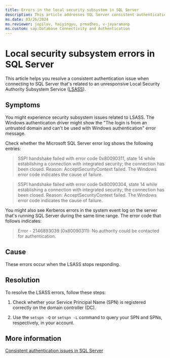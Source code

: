 ```yaml
---
title: Errors in the local security subsystem in SQL Server
description: This article addresses SQL Server consistent authentication issues related to the local security subsystem.
ms.date: 03/26/2024
ms.reviewer: jopilov, haiyingyu, prmadhes, v-jayaramanp
ms.custom: sap:Database Connectivity and Authentication
---
```


# Local security subsystem errors in SQL Server

This article helps you resolve a consistent authentication issue when connecting to SQL Server that's related to an unresponsive Local Security Authority Subsystem Service ([LSASS](/windows-server/security/credentials-protection-and-management/credentials-protection-and-management)).

## Symptoms

You might experience security subsystem issues related to LSASS. The Windows authentication driver might show the "The login is from an untrusted domain and can't be used with Windows authentication" error message.

Check whether the Microsoft SQL Server error log shows the following entries:

> SSPI handshake failed with error code 0x80090311, state 14 while establishing a connection with integrated security; the connection has been closed. Reason: AcceptSecurityContext failed. The Windows error code indicates the cause of failure.

> SSPI handshake failed with error code 0x80090304, state 14 while establishing a connection with integrated security; the connection has been closed. Reason: AcceptSecurityContext failed. The Windows error code indicates the cause of failure.

You might also see Kerberos errors in the system event log on the server that's running SQL Server during the same time range. The error code that follows indicates:

> Error - 2146893039 (0x80090311): No authority could be contacted for authentication.

## Cause

These errors occur when the LSASS stops responding.

## Resolution

To resolve the LSASS errors, follow these steps:

1. Check whether your Service Principal Name (SPN) is registered correctly on the domain controller (DC).

1. Use the `setspn -Q` or `setspn -L` command to query your SPN and SPNs, respectively, in your account.

## More information

[Consistent authentication issues in SQL Server](consistent-authentication-connectivity-issues.md)
